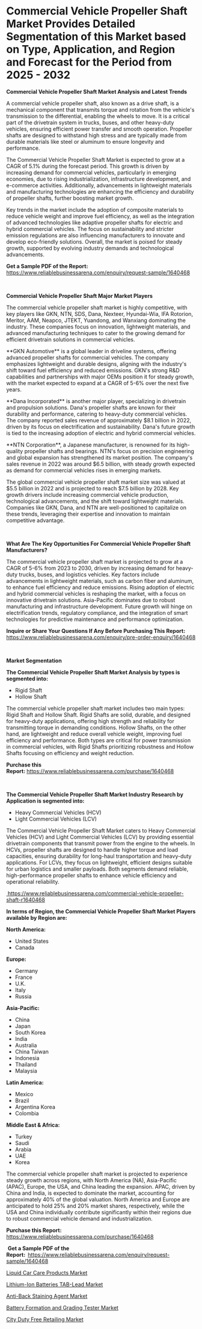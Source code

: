 <p><h1>Commercial Vehicle Propeller Shaft Market Provides Detailed Segmentation of this Market based on Type, Application, and Region and Forecast for the Period from 2025 - 2032</h1></p><p><strong>Commercial Vehicle Propeller Shaft Market Analysis and Latest Trends</strong></p>
<p><p>A commercial vehicle propeller shaft, also known as a drive shaft, is a mechanical component that transmits torque and rotation from the vehicle's transmission to the differential, enabling the wheels to move. It is a critical part of the drivetrain system in trucks, buses, and other heavy-duty vehicles, ensuring efficient power transfer and smooth operation. Propeller shafts are designed to withstand high stress and are typically made from durable materials like steel or aluminum to ensure longevity and performance.</p><p>The Commercial Vehicle Propeller Shaft Market is expected to grow at a CAGR of 5.1% during the forecast period. This growth is driven by increasing demand for commercial vehicles, particularly in emerging economies, due to rising industrialization, infrastructure development, and e-commerce activities. Additionally, advancements in lightweight materials and manufacturing technologies are enhancing the efficiency and durability of propeller shafts, further boosting market growth.</p><p>Key trends in the market include the adoption of composite materials to reduce vehicle weight and improve fuel efficiency, as well as the integration of advanced technologies like adaptive propeller shafts for electric and hybrid commercial vehicles. The focus on sustainability and stricter emission regulations are also influencing manufacturers to innovate and develop eco-friendly solutions. Overall, the market is poised for steady growth, supported by evolving industry demands and technological advancements.</p></p>
<p><strong>Get a Sample PDF of the Report:&nbsp;</strong> <a href="https://www.reliablebusinessarena.com/enquiry/request-sample/1640468?utm_campaign=2039&utm_medium=2&utm_source=Github&utm_content=ia&utm_term=23012025&utm_id=commercial-vehicle-propeller-shaft">https://www.reliablebusinessarena.com/enquiry/request-sample/1640468</a></p>
<p>&nbsp;</p>
<p><strong>Commercial Vehicle Propeller Shaft Major Market Players</strong></p>
<p><p>The commercial vehicle propeller shaft market is highly competitive, with key players like GKN, NTN, SDS, Dana, Nexteer, Hyundai-Wia, IFA Rotorion, Meritor, AAM, Neapco, JTEKT, Yuandong, and Wanxiang dominating the industry. These companies focus on innovation, lightweight materials, and advanced manufacturing techniques to cater to the growing demand for efficient drivetrain solutions in commercial vehicles.</p><p>**GKN Automotive** is a global leader in driveline systems, offering advanced propeller shafts for commercial vehicles. The company emphasizes lightweight and durable designs, aligning with the industry's shift toward fuel efficiency and reduced emissions. GKN's strong R&D capabilities and partnerships with major OEMs position it for steady growth, with the market expected to expand at a CAGR of 5-6% over the next five years.</p><p>**Dana Incorporated** is another major player, specializing in drivetrain and propulsion solutions. Dana's propeller shafts are known for their durability and performance, catering to heavy-duty commercial vehicles. The company reported sales revenue of approximately $8.1 billion in 2022, driven by its focus on electrification and sustainability. Dana's future growth is tied to the increasing adoption of electric and hybrid commercial vehicles.</p><p>**NTN Corporation**, a Japanese manufacturer, is renowned for its high-quality propeller shafts and bearings. NTN's focus on precision engineering and global expansion has strengthened its market position. The company's sales revenue in 2022 was around $6.5 billion, with steady growth expected as demand for commercial vehicles rises in emerging markets.</p><p>The global commercial vehicle propeller shaft market size was valued at $5.5 billion in 2022 and is projected to reach $7.5 billion by 2028. Key growth drivers include increasing commercial vehicle production, technological advancements, and the shift toward lightweight materials. Companies like GKN, Dana, and NTN are well-positioned to capitalize on these trends, leveraging their expertise and innovation to maintain competitive advantage.</p></p>
<p>&nbsp;</p>
<p><strong>What Are The Key Opportunities For Commercial Vehicle Propeller Shaft Manufacturers?</strong></p>
<p><p>The commercial vehicle propeller shaft market is projected to grow at a CAGR of 5-6% from 2023 to 2030, driven by increasing demand for heavy-duty trucks, buses, and logistics vehicles. Key factors include advancements in lightweight materials, such as carbon fiber and aluminum, to enhance fuel efficiency and reduce emissions. Rising adoption of electric and hybrid commercial vehicles is reshaping the market, with a focus on innovative drivetrain solutions. Asia-Pacific dominates due to robust manufacturing and infrastructure development. Future growth will hinge on electrification trends, regulatory compliance, and the integration of smart technologies for predictive maintenance and performance optimization.</p></p>
<p><strong>Inquire or Share Your Questions If Any Before Purchasing This Report:</strong> <a href="https://www.reliablebusinessarena.com/enquiry/pre-order-enquiry/1640468?utm_campaign=2039&utm_medium=2&utm_source=Github&utm_content=ia&utm_term=23012025&utm_id=commercial-vehicle-propeller-shaft">https://www.reliablebusinessarena.com/enquiry/pre-order-enquiry/1640468</a></p>
<p>&nbsp;</p>
<p><strong>Market Segmentation</strong></p>
<p><strong>The Commercial Vehicle Propeller Shaft Market Analysis by types is segmented into:</strong></p>
<p><ul><li>Rigid Shaft</li><li>Hollow Shaft</li></ul></p>
<p><p>The commercial vehicle propeller shaft market includes two main types: Rigid Shaft and Hollow Shaft. Rigid Shafts are solid, durable, and designed for heavy-duty applications, offering high strength and reliability for transmitting torque in demanding conditions. Hollow Shafts, on the other hand, are lightweight and reduce overall vehicle weight, improving fuel efficiency and performance. Both types are critical for power transmission in commercial vehicles, with Rigid Shafts prioritizing robustness and Hollow Shafts focusing on efficiency and weight reduction.</p></p>
<p><strong>Purchase this Report:&nbsp;</strong><a href="https://www.reliablebusinessarena.com/purchase/1640468?utm_campaign=2039&utm_medium=2&utm_source=Github&utm_content=ia&utm_term=23012025&utm_id=commercial-vehicle-propeller-shaft">https://www.reliablebusinessarena.com/purchase/1640468</a></p>
<p>&nbsp;</p>
<p><strong>The Commercial Vehicle Propeller Shaft Market Industry Research by Application is segmented into:</strong></p>
<p><ul><li>Heavy Commercial Vehicles (HCV)</li><li>Light Commercial Vehicles (LCV)</li></ul></p>
<p><p>The Commercial Vehicle Propeller Shaft Market caters to Heavy Commercial Vehicles (HCV) and Light Commercial Vehicles (LCV) by providing essential drivetrain components that transmit power from the engine to the wheels. In HCVs, propeller shafts are designed to handle higher torque and load capacities, ensuring durability for long-haul transportation and heavy-duty applications. For LCVs, they focus on lightweight, efficient designs suitable for urban logistics and smaller payloads. Both segments demand reliable, high-performance propeller shafts to enhance vehicle efficiency and operational reliability.</p></p>
<p><a href="https://www.reliablebusinessarena.com/commercial-vehicle-propeller-shaft-r1640468?utm_campaign=2039&utm_medium=2&utm_source=Github&utm_content=ia&utm_term=23012025&utm_id=commercial-vehicle-propeller-shaft">&nbsp;https://www.reliablebusinessarena.com/commercial-vehicle-propeller-shaft-r1640468</a></p>
<p><strong>In terms of Region, the Commercial Vehicle Propeller Shaft Market Players available by Region are:</strong></p>
<p>
    <p> <strong> North America: </strong>
        <ul>
            <li>United States</li>
            <li>Canada</li>
        </ul>
        </p> 
    <p> <strong> Europe: </strong>
        <ul>
            <li>Germany</li>
            <li>France</li>
            <li>U.K.</li>
            <li>Italy</li>
            <li>Russia</li>
        </ul>
        </p> 
    <p> <strong> Asia-Pacific: </strong>
        <ul>
            <li>China</li>
            <li>Japan</li>
            <li>South Korea</li>
            <li>India</li>
            <li>Australia</li>
            <li>China Taiwan</li>
            <li>Indonesia</li>
            <li>Thailand</li>
            <li>Malaysia</li>
        </ul>
        </p> 
    <p> <strong> Latin America: </strong>
        <ul>
            <li>Mexico</li>
            <li>Brazil</li>
            <li>Argentina Korea</li>
            <li>Colombia</li>
        </ul>
        </p> 
    <p> <strong> Middle East & Africa: </strong>
        <ul>
            <li>Turkey</li>
            <li>Saudi</li>
            <li>Arabia</li>
            <li>UAE</li>
            <li>Korea</li>
        </ul>
    </p>
    </p>
<p><p>The commercial vehicle propeller shaft market is projected to experience steady growth across regions, with North America (NA), Asia-Pacific (APAC), Europe, the USA, and China leading the expansion. APAC, driven by China and India, is expected to dominate the market, accounting for approximately 40% of the global valuation. North America and Europe are anticipated to hold 25% and 20% market shares, respectively, while the USA and China individually contribute significantly within their regions due to robust commercial vehicle demand and industrialization.</p></p>
<p><strong>Purchase this Report: </strong><a href="https://www.reliablebusinessarena.com/purchase/1640468?utm_campaign=2039&utm_medium=2&utm_source=Github&utm_content=ia&utm_term=23012025&utm_id=commercial-vehicle-propeller-shaft">https://www.reliablebusinessarena.com/purchase/1640468</a></p>
<p>&nbsp;<strong>Get a Sample PDF of the Report:&nbsp;&nbsp;</strong><a href="https://www.reliablebusinessarena.com/enquiry/request-sample/1640468?utm_campaign=2039&utm_medium=2&utm_source=Github&utm_content=ia&utm_term=23012025&utm_id=commercial-vehicle-propeller-shaft">https://www.reliablebusinessarena.com/enquiry/request-sample/1640468</a></p>
<p><strong></strong></p>
<p><p><a href="https://www.linkedin.com/pulse/understanding-liquid-car-care-products-market-2025-2032-iasne?utm_campaign=2039&utm_medium=2&utm_source=Github&utm_content=ia&utm_term=23012025&utm_id=commercial-vehicle-propeller-shaft">Liquid Car Care Products Market</a></p><p><a href="https://www.linkedin.com/pulse/growth-rate-size-lithium-ion-batteries-tab-lead-market-anextraordinary-8exke?utm_campaign=2039&utm_medium=2&utm_source=Github&utm_content=ia&utm_term=23012025&utm_id=commercial-vehicle-propeller-shaft">Lithium-Ion Batteries TAB-Lead Market</a></p><p><a href="https://www.linkedin.com/pulse/informative-market-research-report-anti-back-staining-agent-xr5ae?utm_campaign=2039&utm_medium=2&utm_source=Github&utm_content=ia&utm_term=23012025&utm_id=commercial-vehicle-propeller-shaft">Anti-Back Staining Agent Market</a></p><p><a href="https://www.linkedin.com/pulse/detailed-examination-battery-formation-grading-tester-market-42mvc?utm_campaign=2039&utm_medium=2&utm_source=Github&utm_content=ia&utm_term=23012025&utm_id=commercial-vehicle-propeller-shaft">Battery Formation and Grading Tester Market</a></p><p><a href="https://www.linkedin.com/pulse/pioneering-growth-analyzing-global-city-duty-free-retailing-nus9c?utm_campaign=2039&utm_medium=2&utm_source=Github&utm_content=ia&utm_term=23012025&utm_id=commercial-vehicle-propeller-shaft">City Duty Free Retailing Market</a></p></p>